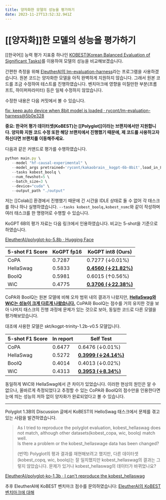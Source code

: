 ```yaml
---
title: 양자화한 모델의 성능을 평가하기
date: 2023-11-27T13:52:32.941Z
---
```


# [[양자화]]한 모델의 성능을 평가하기

[[한국어]] 능력 평가 지표중 하나인 [KOBEST(Korean Balanced Evaluation of Significant Tasks)](https://arxiv.org/abs/2204.04541)를 이용하여 모델의 성능을 비교해보겠습니다.

간편한 측정을 위해 [EleutherAI의 lm-evaluation-harness](https://github.com/EleutherAI/lm-evaluation-harness)라는 프로그램을 사용하겠습니다. 원본 코드는 양자화한 모델을 아직 완벽하게 지원하지 않습니다. 그래서 원본 코드를 조금 수정하여 테스트를 진행하였습니다. 벤치마크에 영향을 미칠만한 부분(프롬프트, 하이퍼파라미터) 등은 일체 수정하지 않았습니다.

수정한 내용은 다음 커밋에서 볼 수 있습니다.

[fix: keep auto device when 8bit model is loaded · rycont/lm-evaluation-harness@5b0e328](https://github.com/rycont/lm-evaluation-harness/commit/5b0e328218643ba0dbe453053c3379d5726a8205)

**중요: 한국어 평가 데이터셋(KoBEST)는 [[Polyglot]]이라는 브랜치에서만 지원합니다. 양자화 지원 코드 수정 또한 해당 브랜치에서 진행했기 때문에, 제 코드를 사용하고자 하신다면 브랜치를 이동해주세요.**

다음과 같은 커맨드로 평가를 수행하였습니다.

```javascript
python main.py \
   --model "hf-causal-experimental" \
   --model_args pretrained='rycont/kakaobrain__kogpt-6b-8bit',load_in_8bit=True \
   --tasks kobest_boolq \
   --num_fewshot=5 \
   --batch_size=3 \
   --device="cuda" \
   --output_path "./output"
```

저는 [[Colab]] 환경에서 진행했기 때문에 긴 시간을 IDLE 상태로 둘 수 없어 각 태스크를 하나 하나 실행하였습니다. `--tasks kobest_boolq,kobest_nsmc`와 같이 작성하며 여러 태스크를 한 명령어로 수행할 수 있습니다.

KoGPT 6B의 평가 자료는 다음 링크에서 인용하였습니다. 비교는 5-shot을 기준으로 하였습니다.

[EleutherAI/polyglot-ko-5.8b · Hugging Face](https://huggingface.co/EleutherAI/polyglot-ko-5.8b)

| 5-shot F1 Score | KoGPT fp16 | KoGPT int8 (Ours)           |
| --------------- | ---------- | --------------------------- |
| CoPA            | 0.7287     | 0.7277 (↓0.01%)             |
| HellaSwag       | 0.5833     | **<u>0.4560 (↓21.82%)</u>** |
| BoolQ           | 0.5981     | 0.6015 (↑0.56%)             |
| WiC             | 0.4775     | **<u>0.3706 (↓22.38%)</u>** |

CoPA와 BoolQ는 원본 모델에 비해 오차 범위 내의 결과가 나왔지만, **<u>HellaSwag와 WiC는 성능이 크게 다르게 나왔습니다.</u>** CoPA와 BoolQ는 점수를 거의 유지한 것을 보아 나머지 태스크의 진행 과정에 문제가 있는 것으로 보아, 동일한 코드로 다른 모델을 평가해보았습니다.

대조에 사용한 모델은 skt/kogpt-trinity-1.2b-v0.5 모델입니다.

| 5-shot F1 Score | In report | Self Test                   |
| --------------- | --------- | --------------------------- |
| CoPA            | 0.6477    | 0.6476 (↓0.01%)             |
| HellaSwag       | 0.5272    | **<u>0.3999 (↓24.14%)</u>** |
| BoolQ           | 0.4014    | 0.4013 (↓0.02%)             |
| WiC             | 0.4313    | **<u>0.3953 (↓8.34%)</u>**  |

동일하게 WiC와 HellaSwag에서 큰 차이가 있었습니다. 이러한 현상의 원인은 알 수 없으나, 올바르게 측정되었다고 추정할 수 있는 CoPA와 BoolQ의 점수만을 인용한다면 눈에 띄는 성능의 저하 없이 양자화가 완료되었다고 볼 수 있습니다.

---

Polyglot 1.3B의 Discussion 글에서 KoBEST의 HelloSwag 태스크에서 문제를 겪고 있는 사람을 발견하였습니다.

> As I tried to reproduce the polyglot evaluation, kobest_hellaswag does not match, although other datasets(kobest_copa, wic, boolq) match well.\
> Is there a problem or the kobest_hellaswage data has been changed?
>
> (번역) Polyglot의 평과 결과를 재현해보려고 했지만, 다른 데이터셋(kobest_copq, wic, boolq)는 잘 일치했지만 kobest_hellaswag의 결과는 그렇지 않았습니다. 문제가 있거나 kobest_hellaswag의 데이터가 바뀌었나요?

[EleutherAI/polyglot-ko-1.3b · I can't reproduce the kobest_hellaswag](https://huggingface.co/EleutherAI/polyglot-ko-1.3b/discussions/2)

추후 EleutherAI에 KoBEST 벤치마크 점수를 문의하였습니다: [EleutherAI의 KoBEST 벤치마크에 대해](eleutherai-kobest-error)
